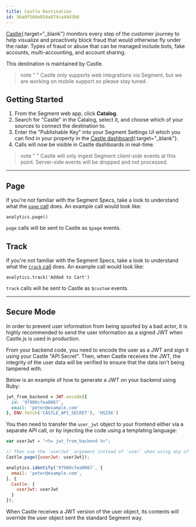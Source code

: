 ```yaml
---
title: Castle Destination
id: 56a8f566e954a874ca44d3b0
---
```


[Castle](https://castle.io/?utm_source=segmentio&utm_medium=docs&utm_campaign=partners){:target="_blank"} monitors every step of the customer journey to help visualize and proactively block fraud that would otherwise fly under the radar. Types of fraud or abuse that can be managed include bots, fake accounts, multi-accounting, and account sharing.

This destination is maintained by Castle.

> note " "
> Castle only supports web integrations via Segment, but we are working on mobile support so please stay tuned.

## Getting Started

1. From the Segment web app, click **Catalog**.
2. Search for "Castle" in the Catalog, select it, and choose which of your sources to connect the destination to.
3. Enter the "Publishable Key" into your Segment Settings UI which you can find in your property in the [Castle dashboard](https://dashboard.castle.io){:target="_blank"}.
4. Calls will now be visible in Castle dashboards in real-time.

> note " "
> Castle will only ingest Segment *client-side* events at this point. Server-side events will be dropped and not processed.


---

## Page

If you're not familiar with the Segment Specs, take a look to understand what the [`page` call](https://segment.com/docs/connections/spec/page/) does. An example call would look like:

```
analytics.page()
```

`page` calls will be sent to Castle as `$page` events.

## Track

If you're not familiar with the Segment Specs, take a look to understand what the [`track` call](https://segment.com/docs/connections/spec/track/) does. An example call would look like:

```
analytics.track('Added to Cart')
```

`track` calls will be sent to Castle as `$custom` events.

---

## Secure Mode

In order to prevent user information from being spoofed by a bad actor, it is highly recommended to send the user information as a signed JWT when Castle.js is used in production.

From your backend code, you need to encode the user as a JWT and sign it using your Castle "API Secret". Then, when Castle receives the JWT, the integrity of the user data will be verified to ensure that the data isn't being tampered with.

Below is an example of how to generate a JWT on your backend using Ruby:

```ruby
jwt_from_backend = JWT.encode({
  id: '97980cfea0067',
  email: 'peter@example.com'
}, ENV.fetch('CASTLE_API_SECRET'), 'HS256')
```

You then need to transfer the `user_jwt` object to your frontend either via a separate API call, or by injecting the code using a templating language:

```javascript
var userJwt = "<%= jwt_from_backend %>";

// Then use the `userJwt` argument instead of `user` when using any of the tracking methods
Castle.page({userJwt: userJwt});

analytics.identify('97980cfea0067', {
  email: 'peter@example.com',
}, {
  Castle: {
    userJwt: userJwt
  }
});
```

When Castle receives a JWT version of the user object, its contents will override the user object sent the standard Segment way.
